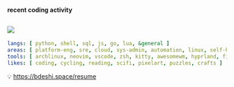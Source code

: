 #### recent coding activity
![](https://github-readme-stats.vercel.app/api/wakatime?username=bdeshi&api_domain=stat.bdeshi.space&bg_color=1A202C&title_color=2F855A&icon_color=2F855A&text_color=ffffff&layout=compact)
---

```yaml
langs: [ python, shell, sql, js, go, lua, &general ]
areas: [ platform-eng, sre, cloud, sys-admin, automation, linux, self-hosting ]
tools: [ archlinux, neovim, vscode, zsh, kitty, awesomewm, hyprland, firefox, vivaldi, obsidian ]
likes: [ coding, cycling, reading, scifi, pixelart, puzzles, crafts ]
```
💡 https://bdeshi.space/resume
